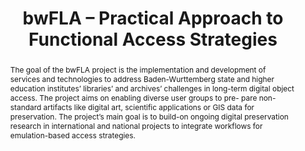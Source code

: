 ---
abstract: The goal of the bwFLA project is the implementation and development of services
  and technologies to address Baden-Wurttemberg state and higher education institutes’
  libraries’ and archives’ challenges in long-term digital object access. The project
  aims on enabling diverse user groups to pre- pare non-standard artifacts like digital
  art, scientific applications or GIS data for preservation. The project’s main goal
  is to build-on ongoing digital preservation research in international and national
  projects to integrate workflows for emulation-based access strategies.
creators:
- Rechert, Klaus
- von Suchodoletz, Dirk
- Valizada, Isgandar
- Fauduet, Louise
date: null
document_url: https://services.phaidra.univie.ac.at/api/object/o:294077/download
grand_parent: iPRES
institutions: []
keywords:
- ischool
- toronto
- canada
- digital preservation
- non-standard artifacts
- digital objects
- workflows
- emulation
landing_page_url: https://phaidra.univie.ac.at/o:294077
language: eng
layout: publication
license: CC BY-NC-SA 3.0 AT
notes_url: null
parent: iPRES 2012
publication_type: poster
size: 607130
slides_url: null
source_name: iPRES
title: bwFLA – Practical Approach to Functional Access Strategies
year: 2012
---